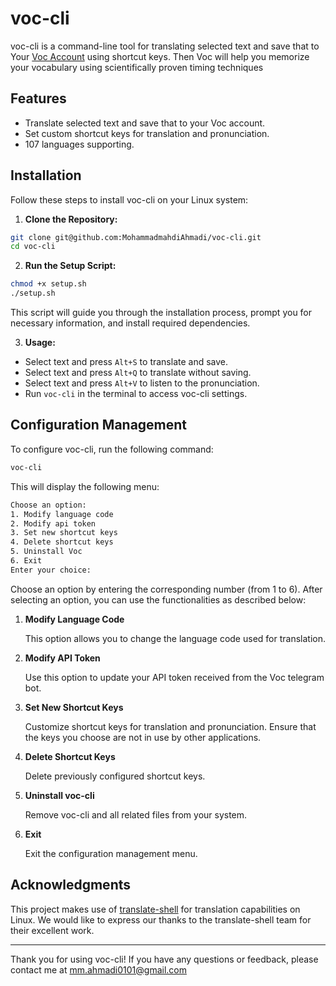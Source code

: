 # voc-cli

voc-cli is a command-line tool for translating selected text and save that to Your [Voc Account](https://t.me/botvoc_bot) using shortcut keys. Then Voc will help you memorize your vocabulary using scientifically proven timing techniques

## Features

- Translate selected text and save that to your Voc account.
- Set custom shortcut keys for translation and pronunciation.
- 107 languages supporting.

## Installation

Follow these steps to install voc-cli on your Linux system:

1. **Clone the Repository:**
```bash
git clone git@github.com:MohammadmahdiAhmadi/voc-cli.git
cd voc-cli
```

2. **Run the Setup Script:**
```bash
chmod +x setup.sh
./setup.sh
```
This script will guide you through the installation process, prompt you for necessary information, and install required dependencies.

3. **Usage:**

- Select text and press `Alt+S` to translate and save.
- Select text and press `Alt+Q` to translate without saving.
- Select text and press `Alt+V` to listen to the pronunciation.
- Run `voc-cli` in the terminal to access voc-cli settings.

## Configuration Management

To configure voc-cli, run the following command:
```bash
voc-cli
```

This will display the following menu:
```bash
Choose an option:
1. Modify language code
2. Modify api token
3. Set new shortcut keys
4. Delete shortcut keys
5. Uninstall Voc
6. Exit
Enter your choice: 
```

Choose an option by entering the corresponding number (from 1 to 6). After selecting an option, you can use the functionalities as described below:

1. **Modify Language Code**

   This option allows you to change the language code used for translation.

2. **Modify API Token**

   Use this option to update your API token received from the Voc telegram bot.

3. **Set New Shortcut Keys**

   Customize shortcut keys for translation and pronunciation. Ensure that the keys you choose are not in use by other applications.

4. **Delete Shortcut Keys**

   Delete previously configured shortcut keys.

5. **Uninstall voc-cli**

   Remove voc-cli and all related files from your system.

6. **Exit**

   Exit the configuration management menu.

## Acknowledgments

This project makes use of [translate-shell](https://github.com/soimort/translate-shell) for translation capabilities on Linux. We would like to express our thanks to the translate-shell team for their excellent work.

---

Thank you for using voc-cli! If you have any questions or feedback, please contact me at [mm.ahmadi0101@gmail.com](mailto:mm.ahmadi0101@gmail.com)
